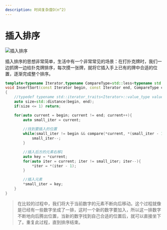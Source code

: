 ```yaml
---
description: 时间复杂度O(n^2)
---
```


# 插入排序

![&#x63D2;&#x5165;&#x6392;&#x5E8F;](../.gitbook/assets/1611807142imtwwr-cha-ru-pai-xu-1.gif)

插入排序的思想非常简单，生活中有一个非常常见的场景：在打扑克牌时，我们一边抓牌一边给扑克牌排序，每次摸一张牌，就将它插入手上已有的牌中合适的位置，逐渐完成整个排序。

```cpp
template<typename Iterator,typename CompareType=std::less<typename std::iterator_traits<Iterator>::value_type>>
void InsertSort(const Iterator begin, const Iterator end, CompareType compare = CompareType())
{
    //typedef typename std::iterator_traits<Iterator>::value_type value_type;// 迭代器指向对象的值类型
    auto size=std::distance(begin, end);
    if(size <= 1) return;

    for(auto current = begin; current != end; current++){
        auto small_iter = current;
        
        //找到要插入的位置
        while(small_iter != begin && compare(*current, *(small_iter - 1))){ 
            small_iter--;  
        }

        //插入后方的元素右移1
        auto key = *current;
        for(auto iter = current; iter != small_iter; iter--){
            *iter = *(iter - 1);
        }

        //插入元素
        *small_iter = key;
    }
}
```

> 在比较的过程中，我们将大于当前数字的元素不断向后移动。这个过程就像是已经有一些数字坐成了一排，这时一个新的数字要加入，所以这一排数字不断地向后腾出位置，当新的数字找到自己合适的位置后，就可以直接坐下了。重复此过程，直到排序结束。

